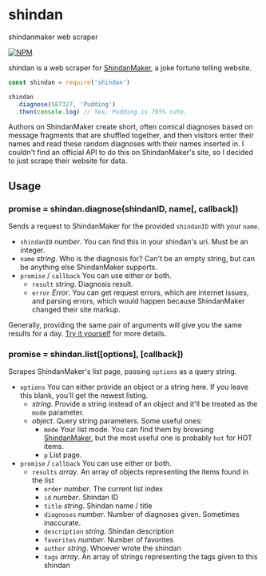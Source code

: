# shindan
shindanmaker web scraper

[![NPM](https://nodei.co/npm/shindan.png?mini=true)](https://nodei.co/npm/shindan/)

shindan is a web scraper for [ShindanMaker](https://en.shindanmaker.com/), a joke fortune telling website.

```js
const shindan = require('shindan')

shindan
  .diagnose(587327, 'Pudding')
  .then(console.log) // Yes, Pudding is 795% cute.
```

Authors on ShindanMaker create short, often comical diagnoses based on message fragments that are shuffled together, and then visitors enter their names and read these random diagnoses with their names inserted in. I couldn't find an official API to do this on ShindanMaker's site, so I decided to just scrape their website for data.

## Usage
### promise = shindan.diagnose(shindanID, name[, callback])
Sends a request to ShindanMaker for the provided `shindanID` with your `name`.

* `shindanID` *number*. You can find this in your shindan's uri. Must be an integer.
* `name` *string*. Who is the diagnosis for? Can't be an empty string, but can be anything else ShindanMaker supports.
* `promise` / `callback` You can use either or both.
  - `result` *string*. Diagnosis result.
  - `error` *Error*. You can get request errors, which are internet issues, and parsing errors, which would happen because ShindanMaker changed their site markup.

Generally, providing the same pair of arguments will give you the same results for a day. [Try it yourself](https://en.shindanmaker.com/587458) for more details.

### promise = shindan.list([options], [callback])
Scrapes ShindanMaker's list page, passing `options` as a query string.

* `options` You can either provide an object or a string here. If you leave this blank, you'll get the newest listing.
  - *string*. Provide a string instead of an object and it'll be treated as the `mode` parameter.
  - *object*. Query string parameters. Some useful ones:
    - `mode` Your list mode. You can find them by browsing [ShindanMaker](https://en.shindanmaker.com/c/list), but the most useful one is probably `hot` for HOT items.
    - `p` List page.
* `promise` / `callback` You can use either or both.
  - `results` *array*. An array of objects representing the items found in the list
    - `order` *number*. The current list index
    - `id` *number*. Shindan ID
    - `title` *string*. Shindan name / title
    - `diagnoses` *number*. Number of diagnoses given. Sometimes inaccurate.
    - `description` *string*. Shindan description
    - `favorites` *number*. Number of favorites
    - `author` *string*. Whoever wrote the shindan
    - `tags` *array*. An array of strings representing the tags given to this shindan
